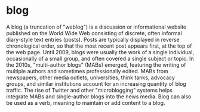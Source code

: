# blog

A blog (a truncation of "weblog") is a discussion or informational website published on the World Wide Web consisting of discrete, often informal diary-style text entries (posts). Posts are typically displayed in reverse chronological order, so that the most recent post appears first, at the top of the web page. Until 2009, blogs were usually the work of a single individual, occasionally of a small group, and often covered a single subject or topic. In the 2010s, "multi-author blogs" (MABs) emerged, featuring the writing of multiple authors and sometimes professionally edited. MABs from newspapers, other media outlets, universities, think tanks, advocacy groups, and similar institutions account for an increasing quantity of blog traffic. The rise of Twitter and other "microblogging" systems helps integrate MABs and single-author blogs into the news media. Blog can also be used as a verb, meaning to maintain or add content to a blog.
